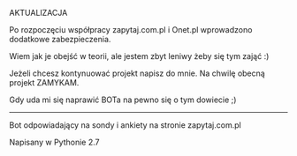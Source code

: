 AKTUALIZACJA

Po rozpoczęciu współpracy zapytaj.com.pl i Onet.pl wprowadzono dodatkowe zabezpieczenia.


Wiem jak je obejść w teorii, ale jestem zbyt leniwy żeby się tym zająć :)


Jeżeli chcesz kontynuować projekt napisz do mnie.
Na chwilę obecną projekt ZAMYKAM.

Gdy uda mi się naprawić BOTa na pewno się o tym dowiecie ;)


---


Bot odpowiadający na sondy i ankiety na stronie zapytaj.com.pl

Napisany w Pythonie 2.7